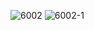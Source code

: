 ![6002](https://user-images.githubusercontent.com/69049801/128704491-a2e9acfb-fe9d-4491-9e8f-62de9b4090fe.PNG)
![6002-1](https://user-images.githubusercontent.com/69049801/128704501-04031b1d-a664-4562-9152-17189227fd34.PNG)
